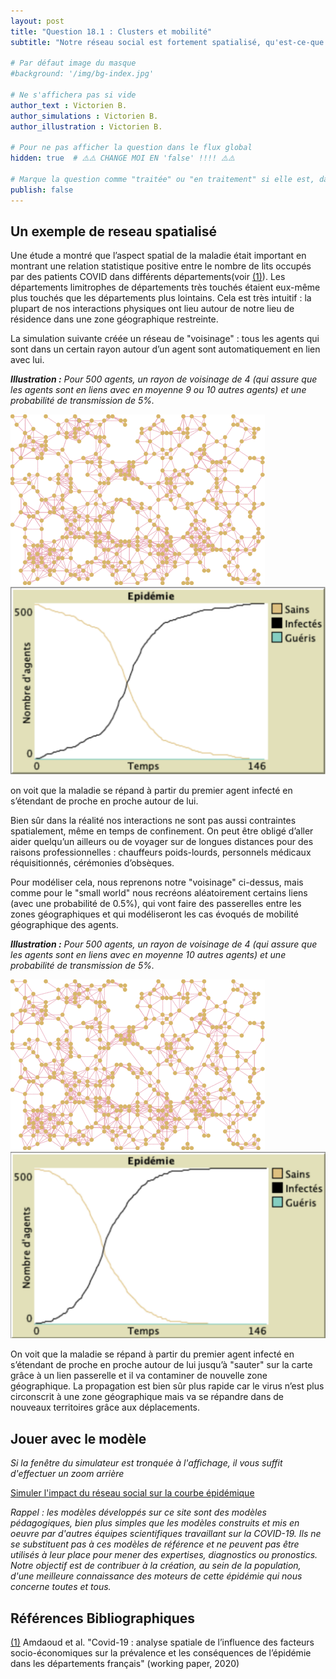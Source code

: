 ```yaml
---
layout: post
title: "Question 18.1 : Clusters et mobilité"
subtitle: "Notre réseau social est fortement spatialisé, qu'est-ce-que cela implique sur la propagation de la maladie?"

# Par défaut image du masque
#background: '/img/bg-index.jpg'

# Ne s'affichera pas si vide
author_text : Victorien B.
author_simulations : Victorien B.
author_illustration : Victorien B.

# Pour ne pas afficher la question dans le flux global
hidden: true  # ⚠️⚠️ CHANGE MOI EN 'false' !!!! ⚠️⚠️

# Marque la question comme "traitée" ou "en traitement" si elle est, dans cette ordre, publiée ou non
publish: false
---
```



## Un exemple de reseau spatialisé


Une étude a montré que l’aspect spatial de la maladie était important en montrant une relation statistique positive entre le nombre de lits occupés par des patients COVID dans différents départements(voir [(1)](https://economix.fr/pdf/dt/2020/WP_EcoX_2020-4.pdf)). Les départements limitrophes de départements très touchés étaient eux-même plus touchés que les départements plus lointains. Cela est très intuitif : la plupart de nos interactions physiques ont lieu autour de notre lieu de résidence dans une zone géographique restreinte. 

La simulation suivante créée un réseau de "voisinage" : tous les agents qui sont dans un certain rayon autour d’un agent sont automatiquement en lien avec lui.

***Illustration :** Pour 500 agents, un rayon de voisinage de 4 (qui assure que les agents sont en liens avec en moyenne 9 ou 10 autres agents) et une probabilité de transmission de 5%.*

<img src="/img/posts/Q18-spatial-voisinage-5-4.gif" class="half-size">
<img src="/img/posts/Q18-spatial-voisinage-5-4.jpg" class="half-size">


on voit que la maladie se répand à partir du premier agent infecté en s’étendant de proche en proche autour de lui.

Bien sûr dans la réalité nos interactions ne sont pas aussi contraintes spatialement, même en temps de confinement. On peut être obligé d’aller aider quelqu’un ailleurs ou de voyager sur de longues distances pour des raisons professionnelles : chauffeurs poids-lourds, personnels médicaux réquisitionnés, cérémonies d’obsèques.

Pour modéliser cela, nous reprenons notre "voisinage" ci-dessus, mais comme pour le "small world" nous recréons aléatoirement certains liens (avec une probabilité de 0.5%), qui vont faire des passerelles entre les zones géographiques et qui modéliseront les cas évoqués de mobilité géographique des agents.

***Illustration :** Pour 500 agents, un rayon de voisinage de 4 (qui assure que les agents sont en liens avec en moyenne 10 autres agents) et une probabilité de transmission de 5%.*

<img src="/img/posts/Q18-spatial-mobilite-5-4.gif" class="half-size">
<img src="/img/posts/Q18-spatial-mobilite-5-4.jpg" class="half-size">


On voit que la maladie se répand à partir du premier agent infecté en s’étendant de proche en proche autour de lui jusqu’à "sauter" sur la carte grâce à un lien passerelle et il va contaminer de nouvelle zone géographique. La propagation est bien sûr plus rapide car le virus n’est plus circonscrit à une zone géographique mais va se répandre dans de nouveaux territoires grâce aux déplacements.

## Jouer avec le modèle

*Si la fenêtre du simulateur est tronquée à l'affichage, il vous suffit d'effectuer un zoom arrière*

<a href="#" class="btn btn-primary" 
onclick="loadIframeSimulator(18, this); return false;">Simuler l'impact du réseau social sur la courbe épidémique</a>
<div class="iframeContainer"></div>


*Rappel : les modèles développés sur ce site sont des modèles pédagogiques, bien plus simples que les modèles construits et mis en oeuvre par d'autres équipes scientifiques travaillant sur la COVID-19. Ils ne se substituent pas à ces modèles de référence et ne peuvent pas être utilisés à leur place pour mener des expertises, diagnostics ou pronostics. Notre objectif est de contribuer à la création, au sein de la population, d'une meilleure connaissance des moteurs de cette épidémie qui nous concerne toutes et tous.*  


## Références Bibliographiques

[(1)](https://economix.fr/pdf/dt/2020/WP_EcoX_2020-4.pdf) Amdaoud et al. "Covid-19 : analyse spatiale de l’influence des facteurs socio-économiques sur la prévalence et les conséquences de l’épidémie dans les départements français" (working paper, 2020)
